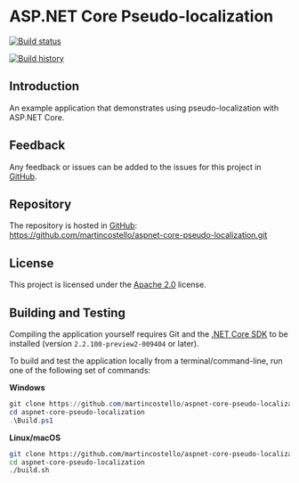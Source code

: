 # ASP.NET Core Pseudo-localization

[![Build status](https://dev.azure.com/martincostello/aspnet-core-pseudo-localization/_apis/build/status/CI)](https://dev.azure.com/martincostello/aspnet-core-pseudo-localization/_build/latest?definitionId=71)

[![Build history](https://buildstats.info/azurepipelines/chart/martincostello/aspnet-core-pseudo-localization/71?branch=master&includeBuildsFromPullRequest=false)](https://dev.azure.com/martincostello/aspnet-core-pseudo-localization/_build?definitionId=71)

## Introduction

An example application that demonstrates using pseudo-localization with ASP.NET Core.

## Feedback

Any feedback or issues can be added to the issues for this project in [GitHub](https://github.com/martincostello/aspnet-core-pseudo-localization/issues "Issues for this project on GitHub.com").

## Repository

The repository is hosted in [GitHub](https://github.com/martincostello/aspnet-core-pseudo-localization "This project on GitHub.com"): https://github.com/martincostello/aspnet-core-pseudo-localization.git

## License

This project is licensed under the [Apache 2.0](http://www.apache.org/licenses/LICENSE-2.0.txt "The Apache 2.0 license") license.

## Building and Testing

Compiling the application yourself requires Git and the [.NET Core SDK](https://www.microsoft.com/net/download/core "Download the .NET Core SDK") to be installed (version `2.2.100-preview2-009404` or later).

To build and test the application locally from a terminal/command-line, run one of the following set of commands:

**Windows**

```powershell
git clone https://github.com/martincostello/aspnet-core-pseudo-localization.git
cd aspnet-core-pseudo-localization
.\Build.ps1
```

**Linux/macOS**

```sh
git clone https://github.com/martincostello/aspnet-core-pseudo-localization.git
cd aspnet-core-pseudo-localization
./build.sh
```
